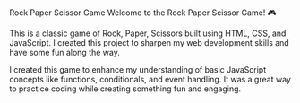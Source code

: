 Rock Paper Scissor Game
Welcome to the Rock Paper Scissor Game! 🎮

This is a classic game of Rock, Paper, Scissors built using HTML, CSS, and JavaScript. I created this project to sharpen my web development skills and have some fun along the way.

I created this game to enhance my understanding of basic JavaScript concepts like functions, conditionals, and event handling. It was a great way to practice coding while creating something fun and engaging.
